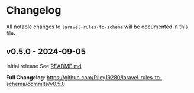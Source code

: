# Changelog

All notable changes to `laravel-rules-to-schema` will be documented in this file.

## v0.5.0 - 2024-09-05

Initial release
See [README.md](https://github.com/Riley19280/laravel-rules-to-schema/blob/main/README.md)

**Full Changelog**: https://github.com/Riley19280/laravel-rules-to-schema/commits/v0.5.0
